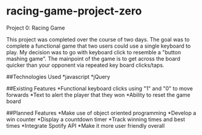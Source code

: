 # racing-game-project-zero
Project 0: Racing Game

This project was completed over the course of two days. The goal was to complete a functional game that two users could use a single keyboard to play. My decision was to go with keyboard click to resemble a "button mashing game". The mainpoint of the game is to get across the board quicker than your opponent via repeated key board clicks/taps.

##Technologies Used
*javascript
*jQuery

##Existing Features
*Functional keyboard clicks using "1" and "0" to move forwards
*Text to alert the player that they won
*Ability to reset the game board

##Planned Features
*Make use of object oriented programming
*Develop a win counter
*Display a countdown timer
*Track winning times and best times
*Integrate Spotify API
*Make it more user friendly overall
